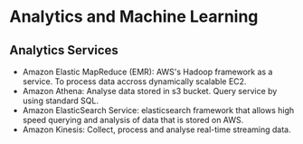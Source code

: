 # Analytics and Machine Learning

## Analytics Services

* Amazon Elastic MapReduce (EMR): AWS's Hadoop framework as a service. To process data accross dynamically scalable EC2.
* Amazon Athena: Analyse data stored in s3 bucket. Query service by using standard SQL.
* Amazon ElasticSearch Service: elasticsearch framework that allows high speed querying and analysis of data that is stored on AWS.
* Amazon Kinesis: Collect, process and analyse real-time streaming data.